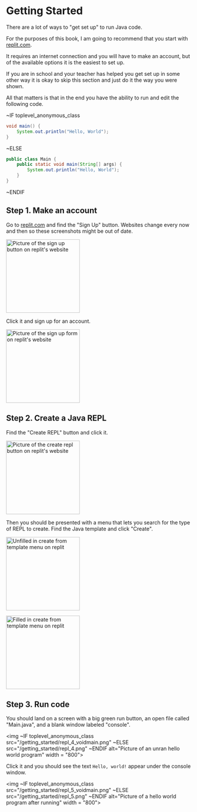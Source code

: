 # Getting Started

There are a lot of ways to "get set up" to run Java code.

For the purposes of this book, I am going to recommend that you
start with [replit.com](https://replit.com).

It requires an internet connection and you will have to make an account, but
of the available options it is the easiest to set up.

If you are in school and your teacher has helped you get set up in some other
way it is okay to skip this section and just do it the way you were shown.

All that matters is that in the end you have the ability to run and
edit the following code.

~IF toplevel_anonymous_class

```java
void main() {
    System.out.println("Hello, World");
}
```

~ELSE

```java
public class Main {
    public static void main(String[] args) {
        System.out.println("Hello, World");
    }
}
```

~ENDIF

## Step 1. Make an account

Go to [replit.com](https://replit.com) and find the "Sign Up" button.
Websites change every now and then so these screenshots might be out of date.

<img src="/getting_started/repl_signup_0.png"
     alt="Picture of the sign up button on replit's website"
     width = "200">

Click it and sign up for an account.

<img src="/getting_started/repl_signup_1.png"
     alt="Picture of the sign up form on replit's website"
     width = "200">

## Step 2. Create a Java REPL

Find the "Create REPL" button and click it.

<img src="/getting_started/repl_1.png"
     alt="Picture of the create repl button on replit's website"
     width = "200">

Then you should be presented with a menu that lets you search for the type of REPL to create.
Find the Java template and click "Create".

<img src="/getting_started/repl_2.png"
     alt="Unfilled in create from template menu on replit"
     width = "200">

<img src="/getting_started/repl_3.png"
     alt="Filled in create from template menu on replit"
     width = "200">

## Step 3. Run code

You should land on a screen with a big green run button, an open file called
"Main.java", and a blank window labeled "console".

<img
~IF toplevel_anonymous_class
src="/getting_started/repl_4_voidmain.png"
~ELSE
src="/getting_started/repl_4.png"
~ENDIF
alt="Picture of an unran hello world program"
width = "800">

Click it and you should see the text `Hello, world!` appear under the console window.

<img
~IF toplevel_anonymous_class
src="/getting_started/repl_5_voidmain.png"
~ELSE
src="/getting_started/repl_5.png"
~ENDIF
alt="Picture of a hello world program after running"
width = "800">
